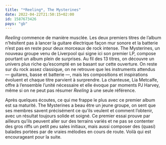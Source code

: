 ```yaml
---
title: "*Reeling*, The Mysterines"
date: 2022-04-22T21:50:15+02:00
id: 1587673426 
pays: "gb"
---
```


*Reeling* commence de manière musclée. Les deux premiers titres de l’album n’hésitent pas à lancer la guitare électrique façon mur sonore et la batterie n’est pas en reste pour deux morceaux de rock intense. The Mysterines, un nouveau groupe venu de Liverpool qui signe ici son premier LP, compose pourtant un album plein de surprises. Au fil des 13 titres, on découvre un univers plus riche qu’escompté en se basant sur cette ouverture. On reste sur du rock assez classique, on ne retrouve que les instruments attendus — guitares, basse et batterie —, mais les compositions et inspirations évoluent et chaque titre parvient à surprendre. La chanteuse, Lia Metcalfe, offre à l’ensemble l’unité nécessaire et elle évoque par moments PJ Harvey, même si on ne peut pas résumer *Reeling* à une seule référence.

Après quelques écoutes, ce qui me frappe le plus avec ce premier album est sa maturité. The Mysterines a beau être un jeune groupe, on sent que ses membres savent précisément ce qu’ils veulent et comment l’obtenir, avec un résultat toujours solide et soigné. Ce premier essai prouve par ailleurs qu’ils peuvent aller sur des terrains variés et ne pas se contenter des gros riffs un petit peu sales initiaux, mais aussi composer des (quasi) balades portées par de vraies mélodies en cours de route. Voilà qui est encourageant pour la suite. 


